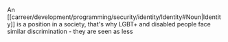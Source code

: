 An [[carreer/development/programming/security/identity/Identity#Noun|Identity]] is a position in a society, that's why LGBT+ and disabled people face similar discrimination - they are seen as less